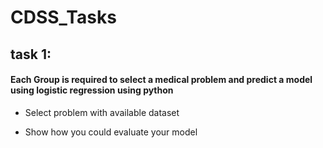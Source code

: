 # CDSS_Tasks


## task 1:
#### Each Group is required to select a medical problem and predict a model using logistic regression using python


* Select problem with available dataset

* Show how you could evaluate your model






